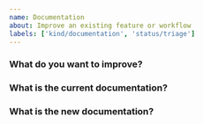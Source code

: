 ```yaml
---
name: Documentation
about: Improve an existing feature or workflow
labels: ['kind/documentation', 'status/triage']
---
```


### What do you want to improve?

### What is the current documentation?

### What is the new documentation?
